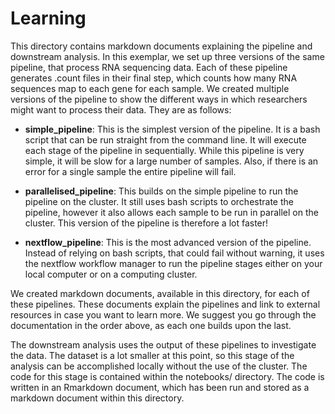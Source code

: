 # Learning

This directory contains markdown documents explaining the pipeline and downstream analysis. In this exemplar, we set up three versions of the same pipeline, that process RNA sequencing data. Each of these pipeline generates .count files in their final step, which counts how many RNA sequences map to each gene for each sample. We created multiple versions of the pipeline to show the different ways in which researchers might want to process their data. They are as follows:

 - **simple_pipeline**: This is the simplest version of the pipeline. It is a bash script that can be run straight from the command line. It will execute each stage of the pipeline in sequentially. While this pipeline is very simple, it will be slow for a large number of samples. Also, if there is an error for a single sample the entire pipeline will fail.

 - **parallelised_pipeline**: This builds on the simple pipeline to run the pipeline on the cluster. It still uses bash scripts to orchestrate the pipeline, however it also allows each sample to be run in parallel on the cluster. This version of the pipeline is therefore a lot faster!

 - **nextflow_pipeline**: This is the most advanced version of the pipeline. Instead of relying on bash scripts, that could fail without warning, it uses the nextflow workflow manager to run the pipeline stages either on your local computer or on a computing cluster. 

 We created markdown documents, available in this directory, for each of these pipelines. These documents explain the pipelines and link to external resources in case you want to learn more. We suggest you go through the documentation in the order above, as each one builds upon the last.

The downstream analysis uses the output of these pipelines to investigate the data. The dataset is a lot smaller at this point, so this stage of the analysis can be accomplished locally without the use of the cluster. The code for this stage is contained within the notebooks/ directory. The code is written in an Rmarkdown document, which has been run and stored as a markdown document within this directory. 
